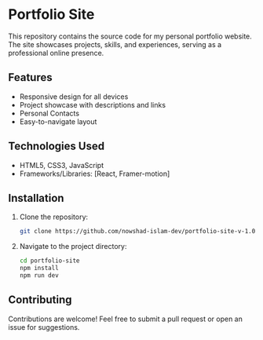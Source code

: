 # Portfolio Site

This repository contains the source code for my personal portfolio website. The site showcases projects, skills, and experiences, serving as a professional online presence.

## Features

- Responsive design for all devices
- Project showcase with descriptions and links
- Personal Contacts
- Easy-to-navigate layout

## Technologies Used

- HTML5, CSS3, JavaScript
- Frameworks/Libraries: [React, Framer-motion]

## Installation

1. Clone the repository:
   ```bash
   git clone https://github.com/nowshad-islam-dev/portfolio-site-v-1.0.0.git
   ```
2. Navigate to the project directory:
   ```bash
   cd portfolio-site
   npm install
   npm run dev
   ```

## Contributing

Contributions are welcome! Feel free to submit a pull request or open an issue for suggestions.
